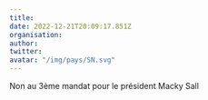 ```yaml
---
title: 
date: 2022-12-21T20:09:17.851Z
organisation: 
author: 
twitter: 
avatar: "/img/pays/SN.svg"
---
```


Non au 3ème mandat pour le président Macky Sall 